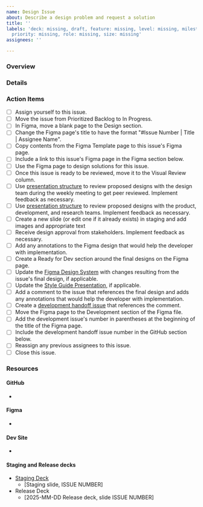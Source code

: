 ```yaml
---
name: Design Issue
about: Describe a design problem and request a solution
title: ''
labels: 'deck: missing, draft, feature: missing, level: missing, milestone: missing,
  priority: missing, role: missing, size: missing'
assignees: ''

---
```


### Overview


### Details


### Action Items
- [ ] Assign yourself to this issue.
- [ ] Move the issue from Prioritized Backlog to In Progress.
- [ ] In Figma, move a blank page to the Design section.
- [ ] Change the Figma page's title to have the format "#Issue Number | Title | Assignee Name".
- [ ] Copy contents from the Figma Template page to this issue's Figma page.
- [ ] Include a link to this issue's Figma page in the Figma section below.
- [ ] Use the Figma page to design solutions for this issue.
- [ ] Once this issue is ready to be reviewed, move it to the Visual Review column.
- [ ] Use [presentation structure](https://github.com/hackforla/tdm-calculator/wiki/Design:-Presentations) to review proposed designs with the design team during the weekly meeting to get peer reviewed. Implement feedback as necessary.
- [ ] Use [presentation structure](https://github.com/hackforla/tdm-calculator/wiki/Design:-Presentations) to review proposed designs with the product, development, and research teams. Implement feedback as necessary.
- [ ] Create a new slide (or edit one if it already exists) in staging and add images and appropriate text
- [ ] Receive design approval from stakeholders. Implement feedback as necessary.
- [ ] Add any annotations to the Figma design that would help the developer with implementation.
- [ ] Create a Ready for Dev section around the final designs on the Figma page.
- [ ] Update the [Figma Design System](https://www.figma.com/design/nD9QK56Mzq7xNSaSUoeGx0/TDM-Calculator?node-id=4041-12655&t=54f7L4Eubz7ppygs-1) with changes resulting from the issue's final design, if applicable.
- [ ] Update the [Style Guide Presentation](https://docs.google.com/presentation/d/1I4q35NL2WW2RpksIyawhHCd8qJnrjme1ZDNIBxu24hQ/), if applicable.
- [ ] Add a comment to the issue that references the final design and adds any annotations that would help the developer with implementation.
- [ ] Create a [development handoff issue](https://github.com/hackforla/tdm-calculator/issues/new?template=development-handoff-issue.md) that references the comment.
- [ ] Move the Figma page to the Development section of the Figma file.
- [ ] Add the development issue's number in parentheses at the beginning of the title of the Figma page.
- [ ] Include the development handoff issue number in the GitHub section below.
- [ ] Reassign any previous assignees to this issue.
- [ ] Close this issue.

### Resources

#### GitHub
- 

#### Figma
- 

#### Dev Site
-

#### Staging and Release decks
- [Staging Deck](https://docs.google.com/presentation/d/1crZ3IxqA4hAu3qzD7ns93Ieuqjwh6wyEtuX_46cP-fg/)
   - [Staging slide, ISSUE NUMBER]
- Release Deck
   - [2025-MM-DD Release deck, slide ISSUE NUMBER]
